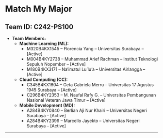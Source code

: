 # Match My Major
## **Team ID:** C242-PS100  
- **Team Members:**
  - **Machine Learning (ML):**
    - M320B4KX1545 – Florencia Yang – Universitas Surabaya – [Active]  
    - M004B4KY2738 – Muhammad Arief Rachman – Institut Teknologi Sepuluh Nopember – [Active]  
    - M180B4KX3171 – Na’imatul Lu’lu’a – Universitas Airlangga – [Active]  
  - **Cloud Computing (CC):**
    - C345B4KX1604 – Geta Gabriela Merru – Universitas 17 Agustus 1945 Surabaya – [Active]  
    - C296B4KY2353 – M. Naufal Rafy G. – Universitas Pembangunan Nasional Veteran Jawa Timur – [Active]  
  - **Mobile Development (MD):**
    - A284B4KY0840 – Berlian Aji Nur Khairi – Universitas Negeri Surabaya – [Active]  
    - A284B4KY2399 – Marcello Jayekto – Universitas Negeri Surabaya – [Active]  

---
